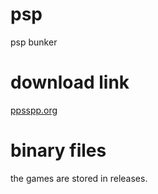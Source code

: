 # psp
psp bunker

# download link
[ppsspp.org](https://ppsspp.org/)

# binary files
the games are stored in releases.
